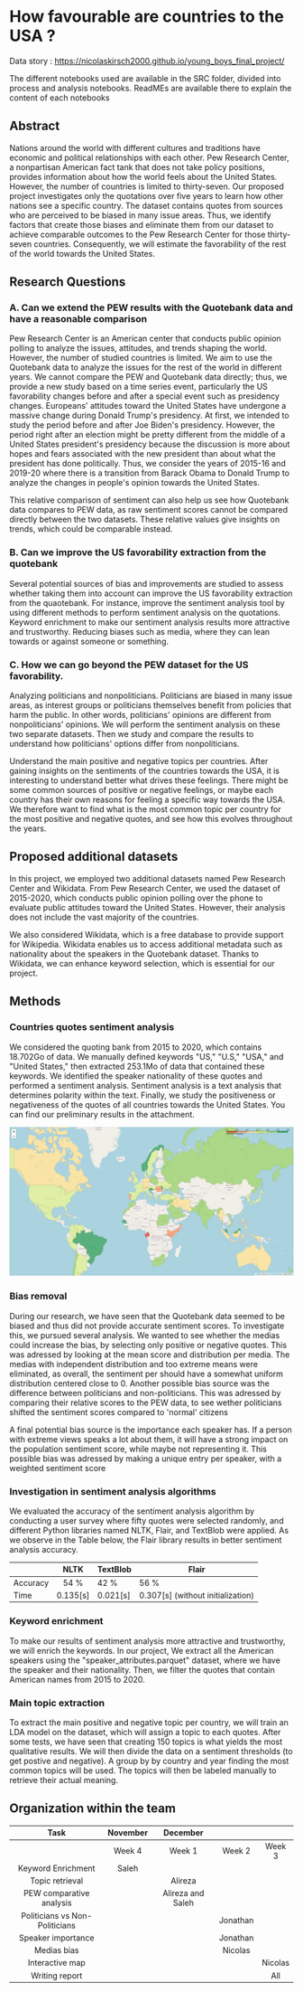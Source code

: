 # How favourable are countries to the USA ? 

Data story : https://nicolaskirsch2000.github.io/young_boys_final_project/

The different notebooks used are available in the SRC folder, divided into process and analysis notebooks. ReadMEs are available there to explain the content of each notebooks

## Abstract
Nations around the world with different cultures and traditions have economic and political relationships with each 
other. Pew Research Center, a nonpartisan American fact tank that does not take policy positions, provides information 
about how the world feels about the United States. However, the number of countries is limited to thirty-seven. Our 
proposed project investigates only the quotations over five years to learn how other nations see a specific country. 
The dataset contains quotes from sources who are perceived to be biased in many issue areas. Thus, we identify factors 
that create those biases and eliminate them from our dataset to achieve comparable outcomes to the Pew Research Center 
for those thirty-seven countries. Consequently, we will estimate the favorability of the rest of the world towards the 
United States.

## Research Questions

### A. Can we extend the PEW results with the Quotebank data and have a reasonable comparison
Pew Research Center is an American center that conducts public opinion polling to analyze the issues, attitudes, and trends shaping the world. However, the number of studied countries is limited. We aim to use the Quotebank data to analyze the issues for the rest of the world in different years. We cannot compare the PEW and Quotebank data directly; thus, we provide a new study based on a time series event, particularly the US favorability changes before and after a special event such as presidency changes. Europeans' attitudes toward the United States have undergone a massive change during Donald Trump's presidency.
At first, we intended to study the period before and after Joe Biden's presidency. However, the period right after an election might be pretty different
from the middle of a United States president's presidency because the discussion is more about hopes and fears
associated with the new president than about what the president has done politically. Thus, we consider the years of
2015-16 and 2019-20 where there is a transition from Barack Obama to Donald Trump to analyze the changes in people's
opinion towards the United States.

This relative comparison of sentiment can also help us see how Quotebank data compares to PEW data, as raw sentiment scores cannot be compared directly between the two datasets. These relative values give insights on trends, which could be comparable instead.

### B. Can we improve the US favorability extraction from the quotebank
Several potential sources of bias and improvements are studied to assess whether taking them into account can improve the US favorability extraction from the quaotebank. For instance, improve the sentiment analysis tool by using different methods to perform sentiment analysis on the quotations. Keyword enrichment to make our sentiment analysis results more attractive and trustworthy. Reducing biases such as media, where they can lean towards or against someone or something.

### C. How we can go beyond the PEW dataset for the US favorability.
Analyzing politicians and nonpoliticians. Politicians are biased in many issue areas, as interest groups or politicians themselves benefit from policies that harm
the public. In other words, politicians' opinions are different from nonpoliticians' opinions. We will perform the
sentiment analysis on these two separate datasets. Then we study and compare the results to understand how politicians'
options differ from nonpoliticians.

Understand the main positive and negative topics per countries. After gaining insights on the sentiments of the countries towards the USA, it is interesting to understand better what drives these feelings. There might be some common sources of positive or negative feelings, or maybe each country has their own reasons for feeling a specific way towards the USA. We therefore want to find what is the most common topic per country for the most positive and negative quotes, and see how this evolves throughout the years.

## Proposed additional datasets
In this project, we employed two additional datasets named Pew Research Center and Wikidata. From Pew Research Center, 
we used the dataset of 2015-2020, which conducts public opinion polling over the phone to evaluate public attitudes 
toward the United States. However, their analysis does not include the vast majority of the countries.

We also considered Wikidata, which is a free database to provide support for Wikipedia. Wikidata enables us to access 
additional metadata such as nationality about the speakers in the Quotebank dataset. Thanks to Wikidata, we can enhance 
keyword selection, which is essential for our project. 


## Methods
### Countries quotes sentiment analysis
We considered the quoting bank from 2015 to 2020, which contains 18.702Go of data. We manually defined keywords "US," "U.S," 
"USA," and "United States," then extracted 253.1Mo of data that contained these keywords. We identified the speaker nationality
of these quotes and performed a sentiment analysis. Sentiment analysis is a text analysis that determines polarity 
within the text. Finally, we study the positiveness or negativeness of the quotes of all countries towards the United 
States. 
You can find our preliminary results in the attachment.

![alt text](data/results_world_map.png)

### Bias removal 
During our research, we have seen that the Quotebank data seemed to be biased and thus did not provide accurate sentiment scores. To investigate this, we pursued several analysis. We wanted to see whether the medias could increase the bias, by selecting only positive or negative quotes. This was adressed by looking at the mean score and distribution per media. The medias with independent distribution and too extreme means were eliminated, as overall, the sentiment per should have a somewhat uniform distribution centered close to 0.
Another possible bias source was the difference between politicians and non-politicians. This was adressed by comparing their relative scores to the PEW data, to see wether politicians shifted the sentiment scores compared to 'normal' citizens

A final potential bias source is the importance each speaker has. If a person with extreme views speaks a lot about them, it will have a strong impact on the population sentiment score, while maybe not representing it. This possible bias was adressed by making a unique entry per speaker, with a weighted sentiment score

### Investigation in sentiment analysis algorithms
We evaluated the accuracy of the sentiment analysis algorithm by conducting a user survey where fifty 
quotes were selected randomly, and different Python libraries named NLTK, Flair, and TextBlob were applied. As we 
observe in the Table below, the Flair library results in better sentiment analysis accuracy.

| | NLTK | TextBlob | Flair | 
|-------|:-------:|-------|-------| 
|Accuracy| 54 % | 42 % | 56 % | 
|Time | 0.135[s] | 0.021[s] | 0.307[s] (without initialization)| 

### Keyword enrichment
To make our results of sentiment analysis more attractive and trustworthy, we will enrich the keywords. In our project, 
We extract all the American speakers using the "speaker_attributes.parquet" dataset, where we have the speaker and their 
nationality. Then, we filter the quotes that contain American names from 2015 to 2020.

### Main topic extraction 
To extract the main positive and negative topic per country, we will train an LDA model on the dataset, which will assign a topic to each quotes. After some tests, we have seen that creating 150 topics is what yields the most qualitative results. We will then divide the data on a sentiment thresholds (to get postive and negative). A group by by country and year finding the most common topics will be used. The topics will then be labeled manually to retrieve their actual meaning. 

## Organization within the team
| Task | November | December |||
| :------------: | :-----------: | :-----------: | :-----------: | :-----------: |
| | Week 4 | Week 1 | Week 2 | Week 3 |
| Keyword Enrichment | Saleh | | | |
|Topic retrieval | | Alireza | | |
| PEW comparative analysis | | Alireza and Saleh | | |
| Politicians vs Non-Politicians | | | Jonathan | |
| Speaker importance | | | Jonathan | |
| Medias bias | | | Nicolas |   |
| Interactive map | | |  | Nicolas |
| Writing report | | | | All  |
